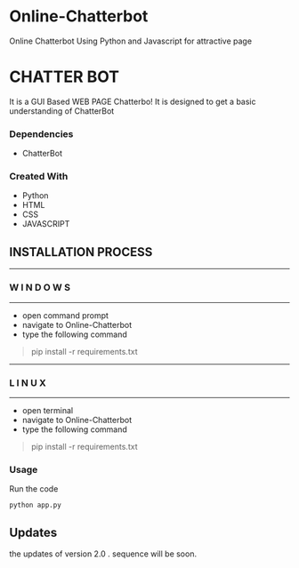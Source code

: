 # Online-Chatterbot
Online Chatterbot Using Python and Javascript for attractive page 

# CHATTER BOT
It is a GUI Based WEB PAGE Chatterbo! It is designed to get a basic understanding of ChatterBot

### Dependencies
* ChatterBot


### Created With

* Python
* HTML
* CSS
* JAVASCRIPT

## INSTALLATION PROCESS
-----------------------------------
###       W I N D O W S
-----------------------------------
- open command prompt
- navigate to  Online-Chatterbot
- type the following command
>pip install -r requirements.txt
-----------------------------------
###         L I N U X
-----------------------------------
- open terminal
- navigate to Online-Chatterbot
- type the following command
> pip install -r requirements.txt

### Usage


Run the code

``python app.py``


## Updates
the updates of version 2.0 . sequence will be soon.
